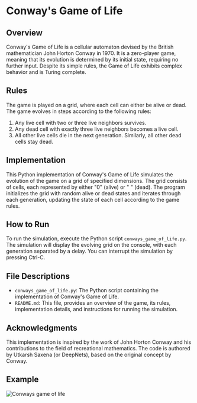 # Conway's Game of Life

## Overview

Conway's Game of Life is a cellular automaton devised by the British mathematician John Horton Conway in 1970. It is a zero-player game, meaning that its evolution is determined by its initial state, requiring no further input. Despite its simple rules, the Game of Life exhibits complex behavior and is Turing complete.

## Rules

The game is played on a grid, where each cell can either be alive or dead. The game evolves in steps according to the following rules:

1. Any live cell with two or three live neighbors survives.
2. Any dead cell with exactly three live neighbors becomes a live cell.
3. All other live cells die in the next generation. Similarly, all other dead cells stay dead.

## Implementation

This Python implementation of Conway's Game of Life simulates the evolution of the game on a grid of specified dimensions. The grid consists of cells, each represented by either "0" (alive) or " " (dead). The program initializes the grid with random alive or dead states and iterates through each generation, updating the state of each cell according to the game rules.

## How to Run

To run the simulation, execute the Python script `conways_game_of_life.py`. The simulation will display the evolving grid on the console, with each generation separated by a delay. You can interrupt the simulation by pressing Ctrl-C.

## File Descriptions

- `conways_game_of_life.py`: The Python script containing the implementation of Conway's Game of Life.
- `README.md`: This file, provides an overview of the game, its rules, implementation details, and instructions for running the simulation.

## Acknowledgments

This implementation is inspired by the work of John Horton Conway and his contributions to the field of recreational mathematics. The code is authored by Utkarsh Saxena (or DeepNets), based on the original concept by Conway.

## Example
![Conways game of life](https://github.com/DeepNets-US/Big-Small-Python-Projects/assets/118154709/a2a43b03-0374-4d80-b4c6-1aa2d063f4c9)
